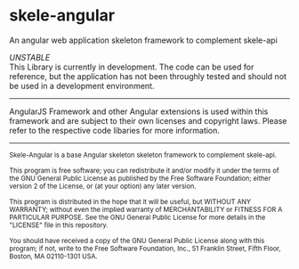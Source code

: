 # skele-angular
An angular web application skeleton framework to complement skele-api

*UNSTABLE*  
This Library is currently in development. The code can be used for reference, but the application has not been throughly tested and should not be used in a development environment.

---

AngularJS Framework and other Angular extensions is used within this framework and are subject to their own licenses and copyright laws. Please refer to the respective code libaries for more information.

---

<sup>Skele-Angular is a base Angular skeleton skeleton framework to complement skele-api.</sup>

<sup>This program is free software; you can redistribute it and/or modify
it under the terms of the GNU General Public License as published by
the Free Software Foundation; either version 2 of the License, or
(at your option) any later version.</sup>

<sup>This program is distributed in the hope that it will be useful,
but WITHOUT ANY WARRANTY; without even the implied warranty of
MERCHANTABILITY or FITNESS FOR A PARTICULAR PURPOSE.  See the
GNU General Public License for more details in the "LICENSE" file in this repository.</sup>

<sup>You should have received a copy of the GNU General Public License along
with this program; if not, write to the Free Software Foundation, Inc.,
51 Franklin Street, Fifth Floor, Boston, MA 02110-1301 USA.</sup>
